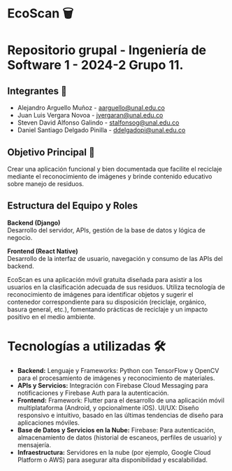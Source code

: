 # EcoScan 🗑️

# Repositorio grupal - Ingeniería de Software 1 - 2024-2 Grupo 11.

## Integrantes 👥
- Alejandro Arguello Muñoz - aarguello@unal.edu.co
- Juan Luis Vergara Novoa - jvergaran@unal.edu.co
- Steven David Alfonso Galindo - stalfonsog@unal.edu.co
- Daniel Santiago Delgado Pinilla - ddelgadopi@unal.edu.co

## Objetivo Principal 🎯
Crear una aplicación funcional y bien documentada que facilite el reciclaje mediante el reconocimiento de imágenes y brinde contenido educativo sobre manejo de residuos.

## Estructura del Equipo y Roles 
**Backend (Django)**  
Desarrollo del servidor, APIs, gestión de la base de datos y lógica de negocio.

**Frontend (React Native)**  
Desarrollo de la interfaz de usuario, navegación y consumo de las APIs del backend.

EcoScan es una aplicación móvil gratuita diseñada para asistir a los usuarios en la clasificación adecuada de sus residuos. Utiliza tecnología de reconocimiento de imágenes para identificar objetos y sugerir el contenedor correspondiente para su disposición (reciclaje, orgánico, basura general, etc.), fomentando prácticas de reciclaje y un impacto positivo en el medio ambiente.

# Tecnologías a utilizadas 🛠️
- **Backend:** Lenguaje y Frameworks: Python con TensorFlow y OpenCV para el procesamiento de imágenes y reconocimiento de materiales.
- **APIs y Servicios:** Integración con Firebase Cloud Messaging para notificaciones y Firebase Auth para la autenticación.
- **Frontend:** Framework: Flutter para el desarrollo de una aplicación móvil multiplataforma (Android, y opcionalmente iOS). UI/UX: Diseño responsivo e intuitivo, basado en las últimas tendencias de diseño para aplicaciones móviles.
- **Base de Datos y Servicios en la Nube:** Firebase: Para autenticación, almacenamiento de datos (historial de escaneos, perfiles de usuario) y mensajería.
- **Infraestructura:** Servidores en la nube (por ejemplo, Google Cloud Platform o AWS) para asegurar alta disponibilidad y escalabilidad.
